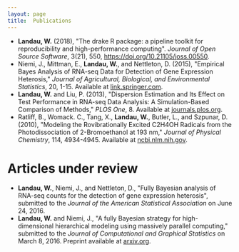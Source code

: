 ```yaml
---
layout: page
title:  Publications
---
```


- **Landau, W.** (2018), "The drake R package: a pipeline toolkit for reproducibility and high-performance computing". *Journal of Open Source Software*, 3(21), 550, <a href="https://doi.org/10.21105/joss.00550">https://doi.org/10.21105/joss.00550</a>.
- Niemi, J., Mittman, E.,  **Landau, W.**, and Nettleton, D. (2015), "Empirical Bayes Analysis of RNA-seq Data for Detection of Gene Expression Heterosis," *Journal of Agricultural, Biological, and Environmental Statistics*, 20, 1-15. Available at [link.springer.com](http://link.springer.com/article/10.1007%2Fs13253-015-0230-5).
- **Landau, W.** and Liu, P. (2013), "Dispersion Estimation and Its Effect on Test Performance in RNA-seq Data Analysis: A Simulation-Based Comparison of Methods," *PLOS One*, 8. Available at [journals.plos.org](http://journals.plos.org/plosone/article?id=10.1371/journal.pone.0081415).
- Ratliff, B., Womack. C., Tang, X., **Landau, W.**, Butler, L., and Szpunar, D. (2010), "Modeling the Rovibrationally Excited C2H4OH Radicals from the Photodissociation of 2-Bromoethanol at 193 nm," *Journal of Physical Chemistry*, 114, 4934-4945. Available at [ncbi.nlm.nih.gov](http://www.ncbi.nlm.nih.gov/pubmed/20302318).

# Articles under review

- **Landau, W.**, Niemi, J., and Nettleton, D., "Fully Bayesian analysis of RNA-seq counts for the detection of gene expression heterosis", submitted to the *Journal of the American Statistical Association* on June 24, 2016.
- **Landau, W.** and Niemi, J., "A fully Bayesian strategy for high-dimensional hierarchical modeling using massively parallel computing," submitted to the *Journal of Computational and Graphical Statistics* on March 8, 2016. Preprint available at [arxiv.org](http://arxiv.org/abs/1606.06659).
